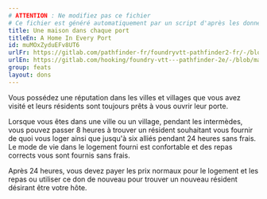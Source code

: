 ```yaml
---
# ATTENTION : Ne modifiez pas ce fichier
# Ce fichier est généré automatiquement par un script d'après les données du module Foundry VTT officiel et de sa traduction
title: Une maison dans chaque port
titleEn: A Home In Every Port
id: muMOxZyduEFv8UT6
urlFr: https://gitlab.com/pathfinder-fr/foundryvtt-pathfinder2-fr/-/blob/master/data/feats/muMOxZyduEFv8UT6.htm
urlEn: https://gitlab.com/hooking/foundry-vtt---pathfinder-2e/-/blob/master/packs/data/feats.db/a-home-in-every-port.json
group: feats
layout: dons
---
```

Vous possédez une réputation dans les villes et villages que vous avez visité et leurs résidents sont toujours prêts à vous ouvrir leur porte.

Lorsque vous êtes dans une ville ou un village, pendant les intermèdes, vous pouvez passer 8 heures à trouver un résident souhaitant vous fournir de quoi vous loger ainsi que jusqu'à six alliés pendant 24 heures sans frais. Le mode de vie dans le logement fourni est confortable et des repas corrects vous sont fournis sans frais.

Après 24 heures, vous devez payer les prix normaux pour le logement et les repas ou utiliser ce don de nouveau pour trouver un nouveau résident désirant être votre hôte.


